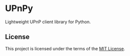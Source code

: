 # UPnPy
Lightweight UPnP client library for Python.

## License
This project is licensed under the terms of the [MIT License](https://github.com/5kyc0d3r/upnpy/blob/master/LICENSE).
